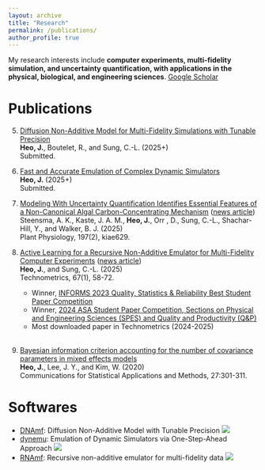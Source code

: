 ```yaml
---
layout: archive
title: "Research"
permalink: /publications/
author_profile: true
---
```


My research interests include **computer experiments, multi-fidelity simulation, and uncertainty quantification, with applications in the physical, biological, and engineering sciences**. [Google Scholar](https://scholar.google.com/citations?user=3KWFrYAAAAAJ&hl=en)
<br>

Publications
======
5. [Diffusion Non-Additive Model for Multi-Fidelity Simulations with Tunable Precision](https://arxiv.org/abs/2506.08328)
<br> **Heo, J.**, Boutelet, R., and Sung, C.-L. (2025+)
<br> Submitted.

4. [Fast and Accurate Emulation of Complex Dynamic Simulators](https://arxiv.org/abs/2503.20250)
<br> **Heo, J.** (2025+)
<br> Submitted.

3. [Modeling With Uncertainty Quantification Identifies Essential Features of a Non-Canonical Algal Carbon-Concentrating Mechanism](https://academic.oup.com/plphys/advance-article/doi/10.1093/plphys/kiae629/7916514?login=false) ([news article](https://msutoday.msu.edu/news/2025/02/msu-researchers-glean-photosynthetic-insights-from-volcanic-hot-springs))
<br> Steensma, A. K., Kaste, J. A. M., **Heo, J.**, Orr , D., Sung, C.-L., Shachar-Hill, Y., and Walker, B. J. (2025)
<br> Plant Physiology, 197(2), kiae629.

2. [Active Learning for a Recursive Non-Additive Emulator for Multi-Fidelity Computer Experiments](https://doi.org/10.1080/00401706.2024.2376173) ([news article](https://stt.natsci.msu.edu/news/heo-wins-informs-2023-best-student-paper-competition.aspx))
<br> **Heo, J.**, and Sung, C.-L. (2025)
<br> Technometrics, 67(1), 58-72.
   - Winner, [INFORMS 2023 Quality, Statistics & Reliability Best Student Paper Competition](https://connect.informs.org/qsr/awards)
   - Winner, [2024 ASA Student Paper Competition, Sections on Physical and Engineering Sciences (SPES) and Quality and Productivity (Q&P)](https://community.amstat.org/spes/outreach/studentpapercompetition)
   - Most downloaded paper in Technometrics (2024-2025)
<br> <br> 

1. [Bayesian information criterion accounting for the number of covariance parameters in mixed effects models](http://www.csam.or.kr/journal/view.html?doi=10.29220/CSAM.2020.27.3.301)
<br> **Heo, J.**, Lee, J. Y., and Kim, W. (2020)
<br> Communications for Statistical Applications and Methods, 27:301-311.


Softwares
======
* [DNAmf](https://cran.r-project.org/web/packages/DNAmf/index.html): Diffusion Non-Additive Model with Tunable Precision
![](https://cranlogs.r-pkg.org/badges/grand-total/DNAmf)
* [dynemu](https://cran.r-project.org/web/packages/dynemu/index.html): Emulation of Dynamic Simulators via One-Step-Ahead Approach
![](https://cranlogs.r-pkg.org/badges/grand-total/dynemu)
* [RNAmf](https://cran.r-project.org/web/packages/RNAmf/index.html): Recursive non-additive emulator for multi-fidelity data
![](https://cranlogs.r-pkg.org/badges/grand-total/RNAmf)
